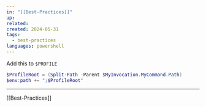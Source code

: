 ```yaml
---
in: "[[Best-Practices]]"
up: 
related: 
created: 2024-05-31
tags:
  - best-practices
languages: powershell
---
```

Add this to `$PROFILE`

```powershell
$ProfileRoot = (Split-Path -Parent $MyInvocation.MyCommand.Path)
$env:path += ";$ProfileRoot"
```


---
[[Best-Practices]]